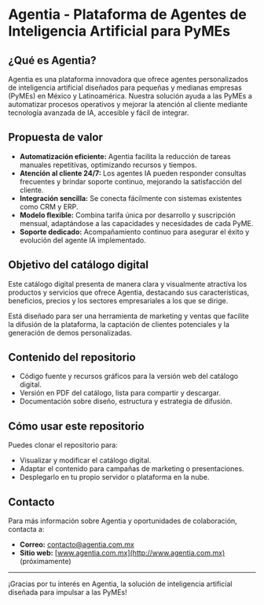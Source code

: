 # Agentia - Plataforma de Agentes de Inteligencia Artificial para PyMEs

## ¿Qué es Agentia?

Agentia es una plataforma innovadora que ofrece agentes personalizados de inteligencia artificial diseñados para pequeñas y medianas empresas (PyMEs) en México y Latinoamérica. Nuestra solución ayuda a las PyMEs a automatizar procesos operativos y mejorar la atención al cliente mediante tecnología avanzada de IA, accesible y fácil de integrar.

## Propuesta de valor

- **Automatización eficiente:** Agentia facilita la reducción de tareas manuales repetitivas, optimizando recursos y tiempos.
- **Atención al cliente 24/7:** Los agentes IA pueden responder consultas frecuentes y brindar soporte continuo, mejorando la satisfacción del cliente.
- **Integración sencilla:** Se conecta fácilmente con sistemas existentes como CRM y ERP.
- **Modelo flexible:** Combina tarifa única por desarrollo y suscripción mensual, adaptándose a las capacidades y necesidades de cada PyME.
- **Soporte dedicado:** Acompañamiento continuo para asegurar el éxito y evolución del agente IA implementado.

## Objetivo del catálogo digital

Este catálogo digital presenta de manera clara y visualmente atractiva los productos y servicios que ofrece Agentia, destacando sus características, beneficios, precios y los sectores empresariales a los que se dirige.

Está diseñado para ser una herramienta de marketing y ventas que facilite la difusión de la plataforma, la captación de clientes potenciales y la generación de demos personalizadas.

## Contenido del repositorio

- Código fuente y recursos gráficos para la versión web del catálogo digital.
- Versión en PDF del catálogo, lista para compartir y descargar.
- Documentación sobre diseño, estructura y estrategia de difusión.

## Cómo usar este repositorio

Puedes clonar el repositorio para:

- Visualizar y modificar el catálogo digital.
- Adaptar el contenido para campañas de marketing o presentaciones.
- Desplegarlo en tu propio servidor o plataforma en la nube.

## Contacto

Para más información sobre Agentia y oportunidades de colaboración, contacta a:

- **Correo:** contacto@agentia.com.mx  
- **Sitio web:** [www.agentia.com.mx](http://www.agentia.com.mx) (próximamente)

---

¡Gracias por tu interés en Agentia, la solución de inteligencia artificial diseñada para impulsar a las PyMEs!

